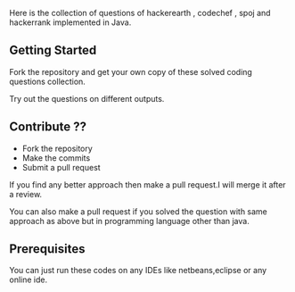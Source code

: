 Here is the collection of questions of hackerearth , codechef , spoj and hackerrank implemented in Java.

## Getting Started
Fork the repository and get your own copy of these solved coding questions collection.

Try out the questions on different outputs.

## Contribute ??
* Fork the repository
* Make the commits
* Submit a pull request

If you find any better approach then make a pull request.I will merge it after a review.

You can also make a pull request if you solved the question with same approach as above but in programming language other than java.


## Prerequisites
You can just run these codes on any IDEs like netbeans,eclipse or any online ide.
